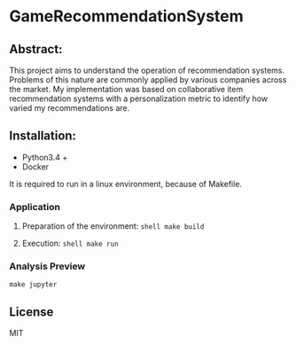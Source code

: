# GameRecommendationSystem

## Abstract:

This project aims to understand the operation of recommendation systems. Problems of this nature are commonly applied by various companies across the market. My implementation was based on collaborative item recommendation systems with a personalization metric to identify how varied my recommendations are.

## Installation:

* Python3.4 +
* Docker

It is required to run in a linux environment, because of Makefile.

### Application

1. Preparation of the environment:
``shell
make build
``

2. Execution: 
``shell
make run
``

### Analysis Preview

``
make jupyter
``

## License

MIT

